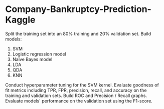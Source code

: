 # Company-Bankruptcy-Prediction-Kaggle

Split the training set into an 80% training and 20% validation set. 
Build models: 
  1. SVM
  2. Logistic regression model
  4. Naïve Bayes model
  5. LDA
  6. QDA
  7. KNN

Conduct hyperparameter tuning for the SVM kernel. 
Evaluate goodness of fit metrics including TPR, FPR, precision, recall, and accuracy on the training and validation sets. 
Build ROC and Precision / Recall graphs. 
Evaluate models' performance on the validation set using the F1-score.  
